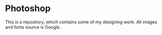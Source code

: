 # Photoshop
This is a repository, which contains some of my designing work.
All images and fonts source is Google.
